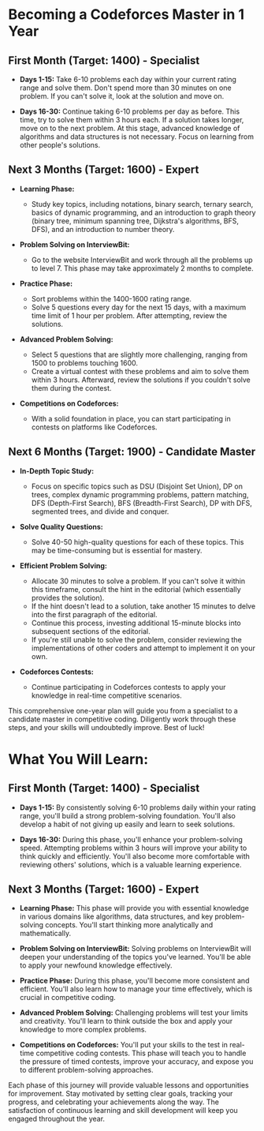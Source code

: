 # Becoming a Codeforces Master in 1 Year

## First Month (Target: 1400) - Specialist

- **Days 1-15:** Take 6-10 problems each day within your current rating range and solve them. Don't spend more than 30 minutes on one problem. If you can't solve it, look at the solution and move on.

- **Days 16-30:** Continue taking 6-10 problems per day as before. This time, try to solve them within 3 hours each. If a solution takes longer, move on to the next problem. At this stage, advanced knowledge of algorithms and data structures is not necessary. Focus on learning from other people's solutions.

## Next 3 Months (Target: 1600) - Expert

- **Learning Phase:**
  - Study key topics, including notations, binary search, ternary search, basics of dynamic programming, and an introduction to graph theory (binary tree, minimum spanning tree, Dijkstra's algorithms, BFS, DFS), and an introduction to number theory.

- **Problem Solving on InterviewBit:**
  - Go to the website InterviewBit and work through all the problems up to level 7. This phase may take approximately 2 months to complete.

- **Practice Phase:**
  - Sort problems within the 1400-1600 rating range.
  - Solve 5 questions every day for the next 15 days, with a maximum time limit of 1 hour per problem. After attempting, review the solutions.

- **Advanced Problem Solving:**
  - Select 5 questions that are slightly more challenging, ranging from 1500 to problems touching 1600.
  - Create a virtual contest with these problems and aim to solve them within 3 hours. Afterward, review the solutions if you couldn't solve them during the contest.

- **Competitions on Codeforces:**
  - With a solid foundation in place, you can start participating in contests on platforms like Codeforces.

## Next 6 Months (Target: 1900) - Candidate Master

- **In-Depth Topic Study:**
  - Focus on specific topics such as DSU (Disjoint Set Union), DP on trees, complex dynamic programming problems, pattern matching, DFS (Depth-First Search), BFS (Breadth-First Search), DP with DFS, segmented trees, and divide and conquer.

- **Solve Quality Questions:**
  - Solve 40-50 high-quality questions for each of these topics. This may be time-consuming but is essential for mastery.

- **Efficient Problem Solving:**
  - Allocate 30 minutes to solve a problem. If you can't solve it within this timeframe, consult the hint in the editorial (which essentially provides the solution).
  - If the hint doesn't lead to a solution, take another 15 minutes to delve into the first paragraph of the editorial.
  - Continue this process, investing additional 15-minute blocks into subsequent sections of the editorial.
  - If you're still unable to solve the problem, consider reviewing the implementations of other coders and attempt to implement it on your own.

- **Codeforces Contests:**
  - Continue participating in Codeforces contests to apply your knowledge in real-time competitive scenarios.

This comprehensive one-year plan will guide you from a specialist to a candidate master in competitive coding. Diligently work through these steps, and your skills will undoubtedly improve. Best of luck!


# **What You Will Learn:**

## First Month (Target: 1400) - Specialist

- **Days 1-15:** By consistently solving 6-10 problems daily within your rating range, you'll build a strong problem-solving foundation. You'll also develop a habit of not giving up easily and learn to seek solutions.

- **Days 16-30:** During this phase, you'll enhance your problem-solving speed. Attempting problems within 3 hours will improve your ability to think quickly and efficiently. You'll also become more comfortable with reviewing others' solutions, which is a valuable learning experience.

## Next 3 Months (Target: 1600) - Expert

- **Learning Phase:** This phase will provide you with essential knowledge in various domains like algorithms, data structures, and key problem-solving concepts. You'll start thinking more analytically and mathematically.

- **Problem Solving on InterviewBit:** Solving problems on InterviewBit will deepen your understanding of the topics you've learned. You'll be able to apply your newfound knowledge effectively.

- **Practice Phase:** During this phase, you'll become more consistent and efficient. You'll also learn how to manage your time effectively, which is crucial in competitive coding.

- **Advanced Problem Solving:** Challenging problems will test your limits and creativity. You'll learn to think outside the box and apply your knowledge to more complex problems.

- **Competitions on Codeforces:** You'll put your skills to the test in real-time competitive coding contests. This phase will teach you to handle the pressure of timed contests, improve your accuracy, and expose you to different problem-solving approaches.

Each phase of this journey will provide valuable lessons and opportunities for improvement. Stay motivated by setting clear goals, tracking your progress, and celebrating your achievements along the way. The satisfaction of continuous learning and skill development will keep you engaged throughout the year.

